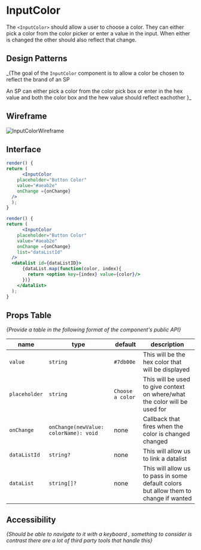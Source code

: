 # InputColor

The `<InputColor>` should allow a user to choose a color. They can either pick a
color from the color picker or enter a value in the input. When either is
changed the other should also reflect that change.

## Design Patterns

\_{The goal of the `InputColor` component is to allow a color be chosen to
reflect the brand of an SP

An SP can either pick a color from the color pick box or enter in the hex value
and both the color box and the hew value should reflect eachother }\_

## Wireframe

![InputColorWireframe](https://user-images.githubusercontent.com/51097786/62896803-0191c400-bd0f-11e9-9c12-96fbd1c32696.png)

## Interface

```jsx
render() {
return (
      <InputColor
    placeholder="Button Color"
    value="#aeab2e"
    onChange ={onChange}
  />
  );
}
```

```jsx
render() {
return (
      <InputColor
    placeholder="Button Color"
    value="#aeab2e"
    onChange ={onChange}
    list="dataListId"
  />
  <datalist id={dataListID}>
      {dataList.map(function(color, index){
        return <option key={index} value={color}/>
      })}
    </datalist>
  );
}
```

## Props Table

_{Provide a table in the following format of the component's public API}_

| name          | type                                  | default          | description                                                                          |
| ------------- | ------------------------------------- | ---------------- | ------------------------------------------------------------------------------------ |
| `value`       | `string`                              | `#7db00e`        | This will be the hex color that will be displayed                                    |
| `placeholder` | `string`                              | `Choose a color` | This will be used to give context on where/what the color will be used for           |
| `onChange`    | `onChange(newValue: colorName): void` | none             | Callback that fires when the color is changed changed                                |
| `dataListId`  | `string?`                             | none             | This will allow us to link a datalist                                                |
| `dataList`    | `string[]?`                           | none             | This will allow us to pass in some default colors but allow them to change if wanted |

## Accessibility

_{Should be able to navigate to it with a keyboard , something to consider is
contrast there are a lot of third party tools that handle this}_
